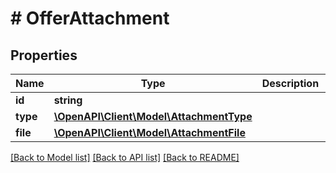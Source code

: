# # OfferAttachment

## Properties

Name | Type | Description | Notes
------------ | ------------- | ------------- | -------------
**id** | **string** |  | [optional]
**type** | [**\OpenAPI\Client\Model\AttachmentType**](AttachmentType.md) |  | [optional]
**file** | [**\OpenAPI\Client\Model\AttachmentFile**](AttachmentFile.md) |  | [optional]

[[Back to Model list]](../../README.md#models) [[Back to API list]](../../README.md#endpoints) [[Back to README]](../../README.md)

